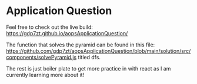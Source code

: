 # Application Question

Feel free to check out the live build: https://gdp7zt.github.io/aopsApplicationQuestion/

The function that solves the pyramid can be found in this file: https://github.com/gdp7zt/aopsApplicationQuestion/blob/main/solution/src/components/solvePyramid.js titled dfs.


The rest is just boiler plate to get more practice in with react as I am currently learning more about it!

